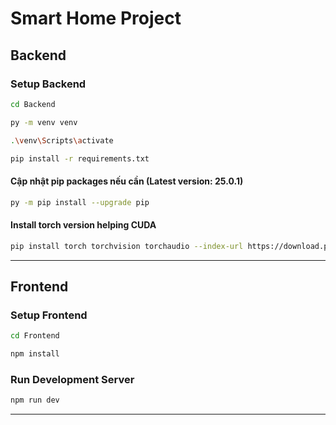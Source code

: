# Smart Home Project

## Backend

### Setup Backend

```bash
cd Backend
```

```bash
py -m venv venv
```

```bash
.\venv\Scripts\activate
```

```bash
pip install -r requirements.txt
```

#### Cập nhật pip packages nếu cần (Latest version: 25.0.1)

```bash
py -m pip install --upgrade pip
```

#### Install torch version helping CUDA

```bash
pip install torch torchvision torchaudio --index-url https://download.pytorch.org/whl/cu117
```

---

## Frontend

### Setup Frontend

```bash
cd Frontend
```

```bash
npm install
```

### Run Development Server

```bash
npm run dev
```

---

